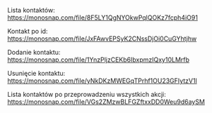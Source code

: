 Lista kontaktów: https://monosnap.com/file/8F5LY1QgNYOkwPqlQOKz7fcph4iO91

Kontakt po id: https://monosnap.com/file/JxFAwvEPSyK2CNssDjOi0CuGYhtjhw

Dodanie kontaktu: https://monosnap.com/file/1YnzPljzCEKb6IbxpmzIQxy10LMrfb

Usunięcie kontaktu: https://monosnap.com/file/yNkDKzMWEGqTPrhf1OU23GFIytzV1l

Lista kontaktów po przeprowadzeniu wszystkich akcji: https://monosnap.com/file/VGs2ZMzwBLFGZftxxDD0Weu9d6aySM
